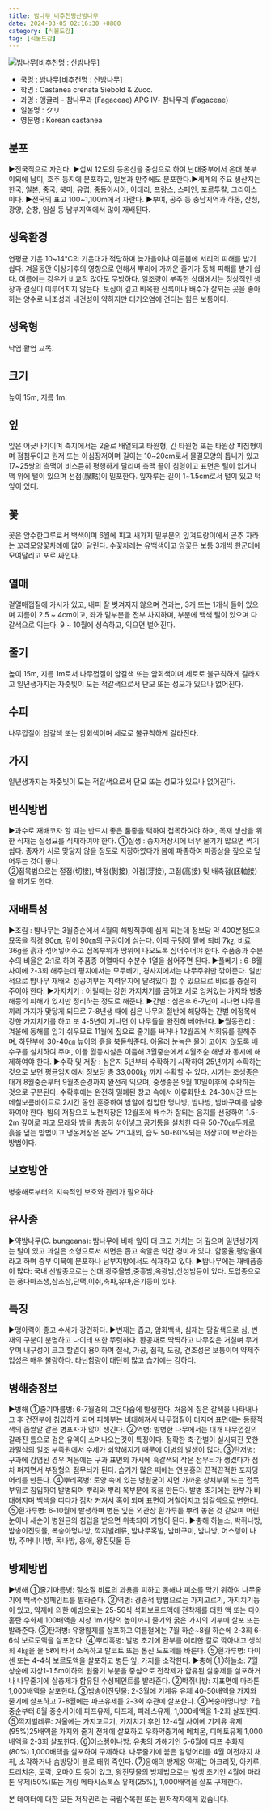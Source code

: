 ```yaml
---
title: 밤나무_비추천명산밤나무
date: 2024-03-05 02:16:30 +0800
category: [식물도감]
tag: [식물도감]
---
```




![밤나무[비추천명 : 산밤나무]](/fileUpload/plants/basic/Fagaceae/Castanea/6476/1_th2.JPG)
- 국명 : 밤나무[비추천명 : 산밤나무]
- 학명 : Castanea crenata Siebold & Zucc.
- 과명 : 앵글러 - 참나무과 (Fagaceae) APG Ⅳ- 참나무과 (Fagaceae)
- 일본명 : クリ
- 영문명 : Korean castanea


## 분포
▶전국적으로 자란다. ▶섭씨 12도의 등온선을 중심으로 하여 난대중부에서 온대 북부 이외에 남미, 호주 등지에 분포하고, 일본과 만주에도 분포한다.▶세계의 주요 생산지는 한국, 일본, 중국, 북미, 유럽, 중동아시아, 이태리, 프랑스, 스페인, 포르투칼, 그리이스이다. ▶전국의 표고 100~1,100m에서 자란다. ▶부여, 공주 등 충남지역과 하동, 산청, 광양, 순창, 임실 등 남부지역에서 많이 재배된다.
## 생육환경
연평균 기온 10~14℃의 기온대가 적당하며 늦가을이나 이른봄에 서리의 피해를 받기 쉽다. 겨울동안 이상기후의 영향으로 인해서 뿌리에 가까운 줄기가 동해 피해를 받기 쉽다. 여름에는 강우가 비교적 많아도 무방하다. 일조량이 부족한 상태에서는 정상적인 생장과 결실이 이루어지지 않는다. 토심이 깊고 비옥한 산록이나 배수가 잘되는 곳을 좋아하는 양수로 내조성과 내건성이 약하지만 대기오염에 견디는 힘은 보통이다.
## 생육형
낙엽 활엽 교목.
## 크기
높이 15m, 지름 1m. 
## 잎
잎은 어긋나기이며 측지에서는 2줄로 배열되고 타원형, 긴 타원형 또는 타원상 피침형이며 점첨두이고 원저 또는 아심장저이며 길이는 10~20cm로서 물결모양의 톱니가 있고 17~25쌍의 측맥이 비스듬히 평행하게 달리며 측맥 끝이 침형이고 표면은 털이 없거나 맥 위에 털이 있으며 선점(腺點)이 밀포한다. 잎자루는 길이 1~1.5cm로서 털이 있고 턱잎이 있다.
## 꽃
꽃은 암수한그루로서 백색이며 6월에 피고 새가지 밑부분의 잎겨드랑이에서 곧추 자라는 꼬리모양꽃차례에 많이 달린다. 수꽃차례는 유백색이고 암꽃은 보통 3개씩 한군데에 모여달리고 포로 싸인다.
## 열매
겉열매껍질에 가시가 있고, 내피 잘 벗겨지지 않으며 견과는, 3개 또는 1개식 들어 있으며 지름이 2.5 ~ 4cm이고, 좌가 밑부분을 전부 차지하며, 부분에 백색 털이 있으며 다갈색으로 익는다. 9 ~ 10월에 성숙하고, 익으면 벌어진다. 
## 줄기
높이 15m, 지름 1m로서 나무껍질이 암갈색 또는 암회색이며 세로로 불규칙하게 갈라지고 일년생가지는 자줏빛이 도는 적갈색으로서 단모 또는 성모가 있으나 없어진다.
## 수피
나무껍질이 암갈색 또는 암회색이며 세로로 불규칙하게 갈라진다.
## 가지
일년생가지는 자줏빛이 도는 적갈색으로서 단모 또는 성모가 있으나 없어진다.
## 번식방법
▶과수로 재배코자 할 때는 반드시 좋은 품종을 택하여 접목하여야 하며, 목재 생산을 위한 식재는 실생묘를 식재하여야 한다.①실생 : 종자저장시에 너무 물기가 많으면 썩기 쉽다. 종자가 서로 맞닿지 않을 정도로 저장하였다가 봄에 파종하여 파종상을 짚으로 덮어두는 것이 좋다.  ②접목법으로는 절접(切接), 박접(剝接), 아접(芽接), 고접(高接) 및 배축접(胚軸接)을 하기도 한다.
## 재배특성
▶조림 : 밤나무는 3월중순에서 4월의 해빙직후에 심게 되는데 정보당 약 400본정도의 묘목을 직경 90㎝, 깊이 90㎝의 구덩이에 심는다. 이때 구덩이 밑에 퇴비 7㎏, 비료 36g을 흙과 섞어넣어주고 접목부위가 땅위에 나오도록 심어주어야 한다. 주품종과 수분수의 비율은 2:1로 하여 주품종 이열마다 수분수 1열을 심어주면 된다.▶풀베기 : 6-8월 사이에 2-3회 해주는데 평지에서는 모두베기, 경사지에서는 나무주위만 깎아준다. 일반적으로 밤나무 재배의 성공여부는 지력유지에 달려있다 할 수 있으므로 비료를 충실히 주어야 한다.▶가지치기 : 어릴때는 강한 가지치기를 금하고 서로 엉켜있는 가지와 병충해등의 피해가 있지만 정리하는 정도로 해준다. ▶간벌 : 심은후 6-7년이 지나면 나무들끼리 가지가 맞닿게 되므로 7-8년생 때에 심은 나무의 절반에 해당하는 간벌 예정목에 강한 가지치기를 하고 또 4-5년이 지나면 이 나무들을 완전히 베어낸다.▶월동관리 : 겨울에 동해를 입기 쉬우므로 11월에 짚으로 줄기를 싸거나 12월초에 석회유를 칠해주며, 하단부에 30-40㎝ 높이의 흙을 북돋워준다. 아울러 눈녹은 물이 고이지 않도록 배수구를 설치하여 주며, 이들 월동시설은 이듬해 3월중순에서 4월초순 해빙과 동시에 해제하여야 한다.▶수확 및 저장 : 심은지 5년부터 수확하기 시작하여 25년까지 수확하는 것으로 보면 평균임지에서 정보당 총 33,000㎏ 까지 수확할 수 있다. 시기는 조생종은 대개 8월중순부터 9월초순경까지 완전히 익으며, 중생종은 9월 10일이후에 수확하는 것으로 구분된다. 수확후에는 완전히 밀폐된 창고 속에서 이류화탄소 24-30시간 또는 메칠보름바이트로 2시간 동안 훈증하여 밤알에 침입한 명나방, 밤나방, 밤바구미를 살충하여야 한다. 밤의 저장으로 노천저장은 12월초에 배수가 잘되는 음지를 선정하여 1.5-2m 깊이로 파고 모래와 밤을 층층히 섞어넣고 공기통을 설치한 다음 50-70㎝두께로 흙을 덮는 방법이고  냉온저장은 온도 2℃내외, 습도 50-60%되는 저장고에 보관하는 방법이다.
## 보호방안
병충해로부터의 지속적인 보호와 관리가 필요하다.
## 유사종
▶약밤나무(C. bungeana): 밤나무에 비해 잎이 더 크고 거치는 더 깊으며 일년생가지는 털이 있고 과실은 소형으로서 저면은 좁고 속알은 약간 경미가 있다. 함종율,평양율이라고 하며 중부 이북에 분포하나 남부지방에서도 식재하고 있다. ▶밤나무에는 재배품종이 많다: 국내 선발종으로는 산대,광주올밤,중흥밤,옥광밤,산성밤등이 있다. 도입종으로는 풍다마조생,삼조삼,단택,이취,축파,유마,은기등이 있다.
## 특징
▶맹아력이 좋고 수세가 강건하다.▶변재는 좁고, 암회백색, 심재는 담갈색으로 심, 변재의 구분이 분명하고 나이테 또한 뚜렷하다. 환공재로 딱딱하고 나무갗은 거칠며 무거우며 내구성이 크고 할열이 용이하며 절삭, 가공, 접착, 도장, 건조성은 보통이며 약제주입성은 매우 불량하다. 타닌함량이 대단히 많고 습기에는 강하다.
## 병해충정보
▶병해①줄기마름병: 6-7월경의 고온다습에 발생한다. 처음에 짙은 갈색을 나타내나 그 후 건전부에 침입하게 되며 피해부는 비대해져서 나무껍질이 터지며 표면에는 등황적색의 좁쌀알 같은 병포자가 많이 생긴다.②역병: 발병한 나무에서는 대개 나무껍질의 갈라진 틈으로 검은 유액이 스며나오는것이 특징이다. 정확한 축·간벌이 실시되진 못한 과밀식의 일조 부족원에서 수세가 쇠약해지기 때문에 이병의 발생이 많다.③탄저병: 구과에 감염된 경우 처음에는 구과 표면의 가시에 흑갈색의 작은 점무늬가 생겼다가 점차 퍼지면서 부정형의 점무늬가 된다. 습기가 많은 때에는 연분홍의 끈적끈적한 포자덩어리를 만든다.④뿌리혹병: 토양 속에 있는 병원균이 지면 가까운 상처부위 또는 접목부위로 침입하여 발병되며 뿌리와 뿌리 목부분에 혹을 만든다. 발병 초기에는 환부가 비대해지며 백색을 띠다가 점차 커져서 혹이 되며 표면이 거칠어지고 암갈색으로 변한다.⑤흰가루병: 6-10월에 발생하며 병든 잎은 외관상 흰가루를 뿌려 놓은 것 같으며 어린 눈이나 새순이 병원균의 침입을 받으면 위축되어 기형이 된다.▶충해하늘소, 박쥐나방, 밤송이진딧물, 복숭아명나방, 깍지벌레류, 밤나무혹벌, 밤바구미, 밤나방, 어스렝이 나방, 주머니나방, 독나방, 응애, 왕진딧물 등
## 방제방법
▶병해①줄기마름병: 질소질 비료의 과용을 피하고 동해나 피소를 막기 위하여 나무줄기에 백색수성페인트를 발라준다.②역병: 경종적 방법으로는 가지고르기, 가지치기등이 있고, 약제에 의한 예방으로는 25-50식 석회보르드액에 전착제를 더한 액 또는 다이홀탄 수화제 100배액을 지상 1m가량의 높이까지 줄기와 굵은 가지의 기부에 살포 또는 발라준다.③탄저병: 유황합제를 살포하고 여름철에는 7월 하순~8월 하순에 2-3회 6-6식 보르도액을 살포한다.④뿌리혹병: 발병 초기에 환부를 예리한 칼로 깍아내고 생석회 4㎏을 물 5ℓ에 타서 소독하고 발코트 또는 톱신 도포제를 바른다.⑤흰가루병: 다이센 또는 4-4식 보르도액을 살포하고 병든 잎, 가지를 소각한다.▶충해①하늘소: 7월 상순에 지상1-1.5m이하의 원줄기 부분을 중심으로 전착제가 함유된 살충제를 살포하거나 나무줄기에 살충제가 함유된 수성페인트를 발라준다.②박쥐나방: 지표면에 마라톤 1,000배액을 살포한다.③밤송이진딧물: 2-3월에 기계유 유제 40-50배액을 가지와 줄기에 살포하고 7-8월에는 파프유제를 2-3회 수관에 살포한다.④복숭아명나방: 7월 중순부터 8월 중순사이에 파프유제, 디프제, 피레스유제, 1,000배액을 1-2회 살포한다.⑤깍지벌레류: 겨울에는 가지고르기, 가지치기 후인 12-4월 사이에 기계유 유제(95%)25배액을 가지와 줄기 전체에 살포하고 우화약충기에 메치온, 디메토유제 1,000배액을 2-3회 살포한다.⑥어스렝이나방: 유충의 가해기인 5-6월에 디프 수화제(80%) 1,000배댁을 살포하여 구제하다. 나무줄기에 붙은 알덩어리를 4월 이전까지 채취, 소각하거나 솜방망이 불로 태워 죽인다.⑦응애의 방제용 약제는 아크리짓, 아카루, 트리치온, 토락, 오마이트 등이 있고, 왕진딧물의 방제법으로는 발생 초기인 4월에 마라톤 유제(50%)또는 개량 메타시스톡스 유제(25%), 1,000배액을 살포 구제한다.






본 데이터에 대한 모든 저작권리는 국립수목원 또는 원저작자에게 있습니다.
